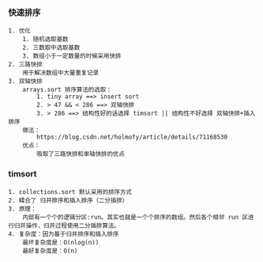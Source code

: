 ### 快速排序
    1. 优化
        1. 随机选取基数
        2. 三数取中选取基数
        3. 数组小于一定数量的时候采用快排
    2. 三路快排
        用于解决数组中大量重复记录
    3. 双轴快排
        arrays.sort 排序算法的选取：
            1. tiny array ==> insert sort
            2. > 47 && < 286 ==> 双轴快排
            3. > 286 ==> 结构性好的话选择 timsort || 结构性不好选择 双轴快排+插入排序
        做法：
            https://blog.csdn.net/holmofy/article/details/71168530
        优点：
            吸取了三路快排和单轴快排的优点
           
### timsort
    1. collections.sort 默认采用的排序方式
    2. 糅合了 归并排序和插入排序（二分插排）
    3. 原理：
        内部有一个个的逻辑分区:run。其实也就是一个个排序的数组。然后各个相邻 run 区进行归并操作，归并过程使用二分插排算法。
    4. 复杂度：因为基于归并排序和插入排序
        最坏复杂度是：O(nlog(n))
        最好复杂度是：O(n)